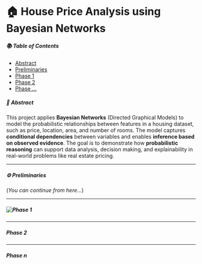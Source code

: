 # 🏠 House Price Analysis using Bayesian Networks
##### 📚 Table of Contents
- [Abstract](#abstract)
- [Preliminaries](#preliminaries)
- [Phase 1](#phase-1)
- [Phase 2](#phase-2)
- [Phase ...](#phase-n)
##### 📄 Abstract
This project applies **Bayesian Networks** (Directed Graphical Models) to model the probabilistic relationships between features in a housing dataset, such as price, location, area, and number of rooms. The model captures **conditional dependencies** between variables and enables **inference based on observed evidence**. The goal is to demonstrate how **probabilistic reasoning** can support data analysis, decision making, and explainability in real-world problems like real estate pricing.

---

##### ⚙️ Preliminaries
(*You can continue from here...*)

---
##### ![ Phase 1 ](https://img.shields.io/badge/R-276DC3?style=for-the-badge&logo=R&logoColor=white)

---
##### Phase 2
---
##### Phase n

